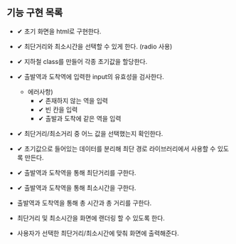 ## 기능 구현 목록

- ✔ 초기 화면을 html로 구현한다.

- ✔ 최단거리와 최소시간을 선택할 수 있게 한다. (radio 사용)

- ✔ 지하철 class를 만들어 각종 초기값을 할당한다.

- ✔ 출발역과 도착역에 입력한 input의 유효성을 검사한다.

  - 에러사항)
    - ✔ 존재하지 않는 역을 입력
    - ✔ 빈 칸을 입력
    - ✔ 출발과 도착에 같은 역을 입력

- ✔ 최단거리/최소거리 중 어느 값을 선택했는지 확인한다.

- ✔ 초기값으로 들어있는 데이터를 분리해 최단 경로 라이브러리에서 사용할 수 있도록 만든다.

- ✔ 출발역과 도착역을 통해 최단거리를 구한다.

- ✔ 출발역과 도착역을 통해 최소시간을 구한다.

- 출발역과 도착역을 통해 총 시간과 총 거리를 구한다.

- 최단거리 및 최소시간을 화면에 랜더링 할 수 있도록 한다.

- 사용자가 선택한 최단거리/최소시간에 맞춰 화면에 출력해준다.
